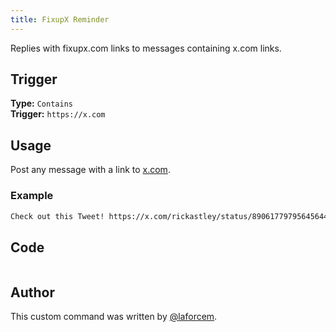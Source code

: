 ```yaml
---
title: FixupX Reminder
---
```


Replies with fixupx.com links to messages containing x.com links.

## Trigger

**Type:** `Contains`<br />
**Trigger:** `https://x.com`<br />

## Usage

Post any message with a link to [x.com](https://x.com/).

### Example

```txt
Check out this Tweet! https://x.com/rickastley/status/890617797956456448
```

## Code

```gotmpl file=../../../src/utilities/fixupx.go.tmpl

```

## Author

This custom command was written by [@laforcem](https://github.com/laforcem).
